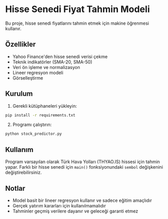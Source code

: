 # Hisse Senedi Fiyat Tahmin Modeli

Bu proje, hisse senedi fiyatlarını tahmin etmek için makine öğrenmesi kullanır.

## Özellikler

- Yahoo Finance'den hisse senedi verisi çekme
- Teknik indikatörler (SMA-20, SMA-50)
- Veri ön işleme ve normalizasyon
- Lineer regresyon modeli
- Görselleştirme

## Kurulum

1. Gerekli kütüphaneleri yükleyin:
```bash
pip install -r requirements.txt
```

2. Programı çalıştırın:
```bash
python stock_predictor.py
```

## Kullanım

Program varsayılan olarak Türk Hava Yolları (THYAO.IS) hissesi için tahmin yapar. Farklı bir hisse senedi için `main()` fonksiyonundaki `sembol` değişkenini değiştirebilirsiniz.

## Notlar

- Model basit bir lineer regresyon kullanır ve sadece eğitim amaçlıdır
- Gerçek yatırım kararları için kullanılmamalıdır
- Tahminler geçmiş verilere dayanır ve geleceği garanti etmez 